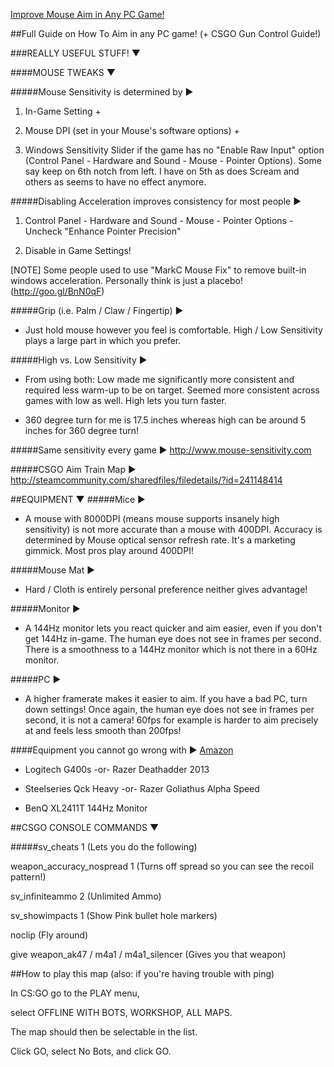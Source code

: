 [Improve Mouse Aim in Any PC Game!](https://www.youtube.com/watch?v=Q81OoucIOd8)

##Full Guide on How To Aim in any PC game! (+ CSGO Gun Control Guide!)

###REALLY USEFUL STUFF! ▼

####MOUSE TWEAKS ▼

#####Mouse Sensitivity is determined by ►

1. In-Game Setting + 

2. Mouse DPI (set in your Mouse's software options) + 

3. Windows Sensitivity Slider if the game has no "Enable Raw Input" option (Control Panel - Hardware and Sound - Mouse - Pointer Options). Some say keep on 6th notch from left. I have on 5th as does Scream and others as seems to have no effect anymore.

#####Disabling Acceleration improves consistency for most people ►

1. Control Panel - Hardware and Sound - Mouse - Pointer Options - Uncheck "Enhance Pointer Precision"

2. Disable in Game Settings!

[NOTE] Some people used to use "MarkC Mouse Fix" to remove built-in windows acceleration. Personally think is just a placebo! (http://goo.gl/BnN0qF)

#####Grip (i.e. Palm / Claw / Fingertip) ►

- Just hold mouse however you feel is comfortable. High / Low Sensitivity plays a large part in which you prefer.

#####High vs. Low Sensitivity ►

- From using both: Low made me significantly more consistent and required less warm-up to be on target. Seemed more consistent across games with low as well. High lets you turn faster.

- 360 degree turn for me is 17.5 inches whereas high can be around 5 inches for 360 degree turn! 

#####Same sensitivity every game ► http://www.mouse-sensitivity.com

#####CSGO Aim Train Map ► http://steamcommunity.com/sharedfiles/filedetails/?id=241148414

##EQUIPMENT ▼
#####Mice ►

- A mouse with 8000DPI (means mouse supports insanely high sensitivity) is not more accurate than a mouse with 400DPI. Accuracy is determined by Mouse optical sensor refresh rate. It's a marketing gimmick. Most pros play around 400DPI!

#####Mouse Mat ►

- Hard / Cloth is entirely personal preference neither gives advantage!

#####Monitor ►

- A 144Hz monitor lets you react quicker and aim easier, even if you don't get 144Hz in-game. The human eye does not see in frames per second. There is a smoothness to a 144Hz monitor which is not there in a 60Hz monitor.

#####PC ►

- A higher framerate makes it easier to aim. If you have a bad PC, turn down settings! Once again, the human eye does not see in frames per second, it is not a camera! 60fps for example is harder to aim precisely at and feels less smooth than 200fps!

####Equipment you cannot go wrong with ► 
[Amazon](http://astore.amazon.co.uk/fr013-21)

- Logitech G400s -or- Razer Deathadder 2013

- Steelseries Qck Heavy -or- Razer Goliathus Alpha Speed

- BenQ XL2411T 144Hz Monitor 


##CSGO CONSOLE COMMANDS ▼

#####sv_cheats 1 (Lets you do the following)

weapon_accuracy_nospread 1 (Turns off spread so you can see the recoil pattern!)

sv_infiniteammo 2 (Unlimited Ammo)

sv_showimpacts 1 (Show Pink bullet hole markers)

noclip (Fly around)

give weapon_ak47 / m4a1 / m4a1_silencer (Gives you that weapon)



##How to play this map (also: if you're having trouble with ping)

In CS:GO go to the PLAY menu, 

select OFFLINE WITH BOTS, WORKSHOP, ALL MAPS. 

The map should then be selectable in the list. 

Click GO, select No Bots, and click GO. 
